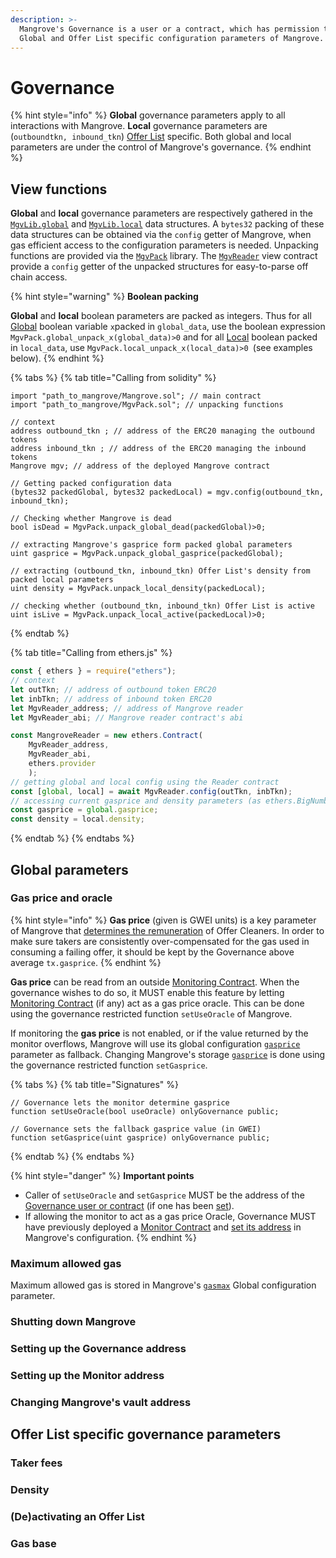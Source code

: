 ```yaml
---
description: >-
  Mangrove's Governance is a user or a contract, which has permission to set
  Global and Offer List specific configuration parameters of Mangrove.
---
```


# Governance

{% hint style="info" %}
**Global** governance parameters apply to all interactions with Mangrove. **Local** governance parameters are (`outboundtkn, inbound_tkn`) [Offer List](broken-reference/) specific. Both global and local parameters are under the control of Mangrove's governance.
{% endhint %}

## View functions

**Global** and **local** governance parameters are respectively gathered in the [`MgvLib.global`](../data-structures/mangrove-configuration.md#mgvlib.global) and [`MgvLib.local`](../data-structures/mangrove-configuration.md#mgvlib.local) data structures. A `bytes32` packing of these data structures can be obtained via the `config` getter of Mangrove, when gas efficient access to the configuration parameters is needed. Unpacking functions are provided via the [`MgvPack`](https://github.com/giry-dev/mangrove/blob/master/packages/mangrove-solidity/contracts/MgvPack.sol) library. The [`MgvReader`](deployment-addresses.md) view contract provide a `config` getter of the unpacked structures for easy-to-parse off chain access.

{% hint style="warning" %}
**Boolean packing**

**Global** and **local** boolean parameters are packed as integers. Thus for all [Global](../data-structures/mangrove-configuration.md#mgvlib.global) boolean variable `x`packed in `global_data`, use the boolean expression `MgvPack.global_unpack_x(global_data)>0` and for all [Local](../data-structures/mangrove-configuration.md#mgvlib.local) boolean packed in `local_data`, use `MgvPack.local_unpack_x(local_data)>0 `(see examples below).
{% endhint %}

{% tabs %}
{% tab title="Calling from solidity" %}
```solidity
import "path_to_mangrove/Mangrove.sol"; // main contract
import "path_to_mangrove/MgvPack.sol"; // unpacking functions

// context 
address outbound_tkn ; // address of the ERC20 managing the outbound tokens
address inbound_tkn ; // address of the ERC20 managing the inbound tokens
Mangrove mgv; // address of the deployed Mangrove contract

// Getting packed configuration data
(bytes32 packedGlobal, bytes32 packedLocal) = mgv.config(outbound_tkn, inbound_tkn);

// Checking whether Mangrove is dead
bool isDead = MgvPack.unpack_global_dead(packedGlobal)>0;

// extracting Mangrove's gasprice form packed global parameters
uint gasprice = MgvPack.unpack_global_gasprice(packedGlobal);

// extracting (outbound_tkn, inbound_tkn) Offer List's density from packed local parameters
uint density = MgvPack.unpack_local_density(packedLocal);

// checking whether (outbound_tkn, inbound_tkn) Offer List is active
uint isLive = MgvPack.unpack_local_active(packedLocal)>0;
```
{% endtab %}

{% tab title="Calling from ethers.js" %}
```javascript
const { ethers } = require("ethers");
// context
let outTkn; // address of outbound token ERC20
let inbTkn; // address of inbound token ERC20
let MgvReader_address; // address of Mangrove reader
let MgvReader_abi; // Mangrove reader contract's abi

const MangroveReader = new ethers.Contract(
    MgvReader_address, 
    MgvReader_abi, 
    ethers.provider
    );
// getting global and local config using the Reader contract    
const [global, local] = await MgvReader.config(outTkn, inbTkn);
// accessing current gasprice and density parameters (as ethers.BigNumbers)
const gasprice = global.gasprice;
const density = local.density; 
```
{% endtab %}
{% endtabs %}

## Global parameters

### Gas price and oracle

{% hint style="info" %}
**Gas price** (given is GWEI units) is a key parameter of Mangrove that [determines the remuneration](../offer-maker/offer-bounty.md#offer-bounty-computation) of Offer Cleaners. In order to make sure takers are consistently over-compensated for the gas used in consuming a failing offer, it should be kept by the Governance above average `tx.gasprice`.
{% endhint %}

**Gas price** can be read from an outside [Monitoring Contract](mangroves-ecosystem/monitor.md). When the governance wishes to do so, it MUST enable this feature by letting [Monitoring Contract](mangroves-ecosystem/monitor.md) (if any) act as a gas price oracle. This can be done using the governance restricted function `setUseOracle` of Mangrove.

If monitoring the **gas price** is not enabled, or if the value returned by the monitor overflows, Mangrove will use its global configuration [`gasprice`](../data-structures/mangrove-configuration.md#mgvlib.global) parameter as fallback. Changing Mangrove's storage [`gasprice`](../data-structures/mangrove-configuration.md#mgvlib.global) is done using the governance restricted function `setGasprice`.

{% tabs %}
{% tab title="Signatures" %}
```solidity
// Governance lets the monitor determine gasprice
function setUseOracle(bool useOracle) onlyGovernance public;

// Governance sets the fallback gasprice value (in GWEI)
function setGasprice(uint gasprice) onlyGovernance public;
```
{% endtab %}
{% endtabs %}

{% hint style="danger" %}
**Important points**

* Caller of `setUseOracle` and `setGasprice` MUST be the address of the [Governance user or contract](governance.md#setting-up-a-governance-contract) (if one has been [set](governance.md#setting-up-the-governance-address)).
* If allowing the monitor to act as a gas price Oracle, Governance MUST have previously deployed a [Monitor Contract](mangroves-ecosystem/monitor.md) and [set its address](governance.md#setting-up-the-monitor-address) in Mangrove's configuration.
{% endhint %}

### Maximum allowed gas

Maximum allowed gas is stored in Mangrove's [`gasmax`](../data-structures/mangrove-configuration.md#mgvlib.global) Global configuration parameter.

### Shutting down Mangrove

### Setting up the Governance address

### Setting up the Monitor address

### Changing Mangrove's vault address

## Offer List specific governance parameters

### Taker fees

### Density

### (De)activating an Offer List

### Gas base
